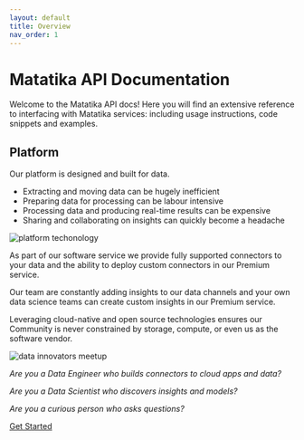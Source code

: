 ```yaml
---
layout: default
title: Overview
nav_order: 1
---
```


# Matatika API Documentation

Welcome to the Matatika API docs! Here you will find an extensive reference to interfacing with Matatika services: including usage instructions, code snippets and examples.

## Platform
Our platform is designed and built for data.

- Extracting and moving data can be hugely inefficient
- Preparing data for processing can be labour intensive
- Processing data and producing real-time results can be expensive
- Sharing and collaborating on insights can quickly become a headache

![platform techonology](https://www-staging.matatika.com/wp-content/uploads/2020/03/Platform-technology.png)

As part of our software service we provide fully supported connectors to your data and the ability to deploy custom connectors in our Premium service.

Our team are constantly adding insights to our data channels and your own data science teams can create custom insights in our Premium service.

Leveraging cloud-native and open source technologies ensures our Community is never constrained by storage, compute, or even us as the software vendor.

![data innovators meetup](https://www-staging.matatika.com/wp-content/uploads/2020/03/Data-Innovators-Meetup-2-300x167.png)

*Are you a Data Engineer who builds connectors to cloud apps and data?*

*Are you a Data Scientist who discovers insights and models?*

*Are you a curious person who asks questions?*

<span class="fs-6">
    <a type="button" class="btn" href="getting-started">Get Started</a>
</span>
